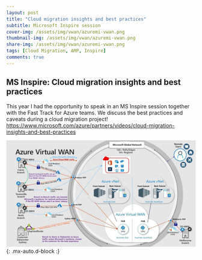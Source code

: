 ```yaml
---
layout: post
title: "Cloud migration insights and best practices"
subtitle: Microsoft Inspire session
cover-img: /assets/img/vwan/azuremi-vwan.png
thumbnail-img: /assets/img/vwan/azuremi-vwan.png
share-img: /assets/img/vwan/azuremi-vwan.png
tags: [Cloud Migration, AMP, Inspire]
comments: true
---
```


## MS Inspire: Cloud migration insights and best practices
This year I had the opportunity to speak in an MS Inspire session together with the Fast Track for Azure teams.
We discuss the best practices and caveats during a cloud migration project!
https://www.microsoft.com/azure/partners/videos/cloud-migration-insights-and-best-practices


![Crepe](../assets/img/vwan/maxresdefault.jpg){: .mx-auto.d-block :}


